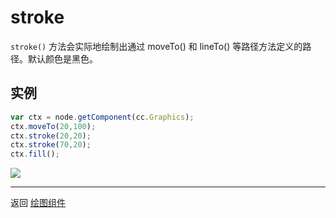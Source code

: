 # stroke

`stroke()` 方法会实际地绘制出通过 moveTo() 和 lineTo() 等路径方法定义的路径。默认颜色是黑色。


## 实例

```javascript
var ctx = node.getComponent(cc.Graphics);
ctx.moveTo(20,100);
ctx.stroke(20,20);
ctx.stroke(70,20);
ctx.fill();
```

<a href="graphics/stroke.png"><img src="graphics/stroke.png"></a>

<hr>

返回 [绘图组件](index.md)
